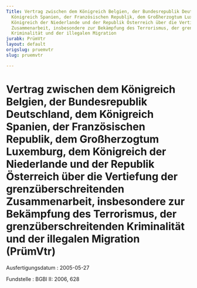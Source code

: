```yaml
---
Title: Vertrag zwischen dem Königreich Belgien, der Bundesrepublik Deutschland, dem
  Königreich Spanien, der Französischen Republik, dem Großherzogtum Luxemburg, dem
  Königreich der Niederlande und der Republik Österreich über die Vertiefung der grenzüberschreitenden
  Zusammenarbeit, insbesondere zur Bekämpfung des Terrorismus, der grenzüberschreitenden
  Kriminalität und der illegalen Migration
jurabk: PrümVtr
layout: default
origslug: pruemvtr
slug: pruemvtr

---
```


# Vertrag zwischen dem Königreich Belgien, der Bundesrepublik Deutschland, dem Königreich Spanien, der Französischen Republik, dem Großherzogtum Luxemburg, dem Königreich der Niederlande und der Republik Österreich über die Vertiefung der grenzüberschreitenden Zusammenarbeit, insbesondere zur Bekämpfung des Terrorismus, der grenzüberschreitenden Kriminalität und der illegalen Migration (PrümVtr)

Ausfertigungsdatum
:   2005-05-27

Fundstelle
:   BGBl II: 2006, 628

